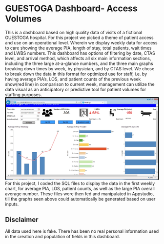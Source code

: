 <H1>GUESTOGA Dashboard- Access Volumes</H1>
This is a dashboard based on high quality data of visits of a fictional GUESTOGA hospital. For this project we picked a theme of patient access and use on an operational level. Wherein we display weekly data for access to care showing the average PIA, length of stay, total patients, wait times and LWBS numbers.
This dashboard has options of filtering by date, CTAS level, and arrival method, which affects all six main information sections, including the three large at-a-glance numbers, and the three main graphs breaking down times by week, by physician, and by CTAS level. We chose to break down the data in this format for optimized use for staff, i.e. by having average PIA’s, LOS, and patient counts of the previous week show(red line) in comparison to current week, management can utilize the data visual as an anticipatory or predictive tool for patient volumes for staffing purposes. 
<img src='Guestoga_preview.jpeg' width='1382'>
For this project, I coded the SQL files to display the data in the first weekly chart, for average PIA, LOS, patient counts, as well as the large PIA overall average number. These files were then fed and manipulated in Appstudio, till the graphs seen above could automatically be generated based on user inputs. 
<H2>Disclaimer</H2>  
All data used here is fake. There has been no real personal information used in the creation and population of fields in this dashboard.
